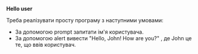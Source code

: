 **Hello user**

Треба реалізувати просту програму з наступними умовами:

* За допомогою prompt запитати ім'я користувача.
* За допомогою alert вивести "Hello, John! How are you?" , де John це те, що ввів користувач.
